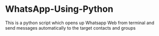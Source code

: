 # WhatsApp-Using-Python
This is a python script which opens up Whatsapp Web from terminal and send messages automatically to the target contacts and groups
